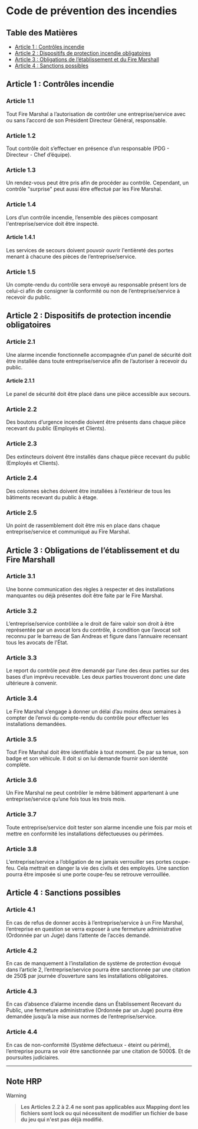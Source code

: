 # Code de prévention des incendies

## Table des Matières

- [Article 1 : Contrôles incendie](#article-1-contrôles-incendie)
- [Article 2 : Dispositifs de protection incendie obligatoires](#article-2-dispositifs-de-protection-incendie-obligatoires)
- [Article 3 : Obligations de l’établissement et du Fire Marshall](#article-3-obligations-de-létablissement-et-du-fire-marshall)
- [Article 4 : Sanctions possibles](#article-4-sanctions-possibles)

## Article 1 : Contrôles incendie

### Article 1.1

Tout Fire Marshal a l’autorisation de contrôler une entreprise/service avec ou sans l’accord de son Président Directeur Général, responsable.

### Article 1.2

Tout contrôle doit s’effectuer en présence d’un responsable (PDG - Directeur - Chef d’équipe).

### Article 1.3

Un rendez-vous peut être pris afin de procéder au contrôle. Cependant, un contrôle "surprise" peut aussi être effectué par les Fire Marshal.

### Article 1.4

Lors d’un contrôle incendie, l’ensemble des pièces composant l'entreprise/service doit être inspecté.

#### Article 1.4.1

Les services de secours doivent pouvoir ouvrir l'entièreté des portes menant à chacune des pièces de l’entreprise/service.

### Article 1.5

Un compte-rendu du contrôle sera envoyé au responsable présent lors de celui-ci afin de consigner la conformité ou non de l’entreprise/service à recevoir du public.

## Article 2 : Dispositifs de protection incendie obligatoires

### Article 2.1

Une alarme incendie fonctionnelle accompagnée d’un panel de sécurité doit être installée dans toute entreprise/service afin de l’autoriser à recevoir du public.

#### Article 2.1.1

Le panel de sécurité doit être placé dans une pièce accessible aux secours.

### Article 2.2

Des boutons d’urgence incendie doivent être présents dans chaque pièce recevant du public (Employés et Clients).

### Article 2.3

Des extincteurs doivent être installés dans chaque pièce recevant du public (Employés et Clients).

### Article 2.4

Des colonnes sèches doivent être installées à l’extérieur de tous les bâtiments recevant du public à étage.

### Article 2.5

Un point de rassemblement doit être mis en place dans chaque entreprise/service et communiqué au Fire Marshal.

## Article 3 : Obligations de l’établissement et du Fire Marshall

### Article 3.1

Une bonne communication des règles à respecter et des installations manquantes ou déjà présentes doit être faite par le Fire Marshal.

### Article 3.2

L’entreprise/service contrôlée a le droit de faire valoir son droit à être représentée par un avocat lors du contrôle, à condition que l’avocat soit reconnu par le barreau de San Andreas et figure dans l’annuaire recensant tous les avocats de l'État.

### Article 3.3

Le report du contrôle peut être demandé par l’une des deux parties sur des bases d’un imprévu recevable. Les deux parties trouveront donc une date ultérieure à convenir.

### Article 3.4

Le Fire Marshal s’engage à donner un délai d’au moins deux semaines à compter de l’envoi du compte-rendu du contrôle pour effectuer les installations demandées.

### Article 3.5

Tout Fire Marshal doit être identifiable à tout moment. De par sa tenue, son badge et son véhicule. Il doit si on lui demande fournir son identité complète.

### Article 3.6

Un Fire Marshal ne peut contrôler le même bâtiment appartenant à une entreprise/service qu’une fois tous les trois mois.

### Article 3.7

Toute entreprise/service doit tester son alarme incendie une fois par mois et mettre en conformité les installations défectueuses ou périmées.

### Article 3.8

L’entreprise/service a l’obligation de ne jamais verrouiller ses portes coupe-feu. Cela mettrait en danger la vie des civils et des employés. Une sanction pourra être imposée si une porte coupe-feu se retrouve verrouillée.

## Article 4 : Sanctions possibles

### Article 4.1

En cas de refus de donner accès à l’entreprise/service à un Fire Marshal, l’entreprise en question se verra exposer à une fermeture administrative (Ordonnée par un Juge) dans l’attente de l’accès demandé.

### Article 4.2

En cas de manquement à l’installation de système de protection évoqué dans l’article 2, l’entreprise/service pourra être sanctionnée par une citation de 250$ par journée d’ouverture sans les installations obligatoires.

### Article 4.3

En cas d’absence d’alarme incendie dans un Établissement Recevant du Public, une fermeture administrative (Ordonnée par un Juge) pourra être demandée jusqu’à la mise aux normes de l’entreprise/service.

### Article 4.4

En cas de non-conformité (Système défectueux - éteint ou périmé), l’entreprise pourra se voir être sanctionnée par une citation de 5000$. Et de poursuites judiciaires.

---

## Note HRP

> [!WARNING]

> **Les Articles 2.2 à 2.4 ne sont pas applicables aux Mapping dont les fichiers sont lock ou qui nécessitent de modifier un fichier de base du jeu qui n'est pas déjà modifié.**
